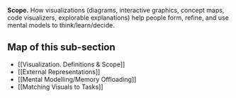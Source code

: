 **Scope.** How visualizations (diagrams, interactive graphics, concept maps, code visualizers, explorable explanations) help people form, refine, and use mental models to think/learn/decide.

## Map of this sub-section
- [[Visualization. Definitions & Scope]]
- [[External Representations]]
- [[Mental Modelling/Memory Offloading]]
- [[Matching Visuals to Tasks]]